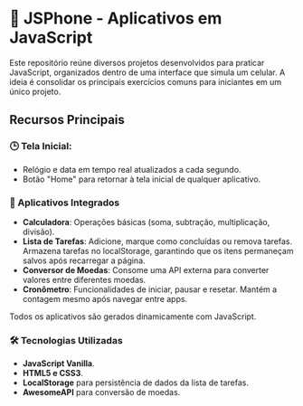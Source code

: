 # 📱 JSPhone - Aplicativos em JavaScript

Este repositório reúne diversos projetos desenvolvidos para praticar JavaScript, organizados dentro de uma interface que simula um celular. A ideia é consolidar os principais exercícios comuns para iniciantes em um único projeto.

## Recursos Principais

### 🕒 Tela Inicial:

- Relógio e data em tempo real atualizados a cada segundo.
- Botão "Home" para retornar à tela inicial de qualquer aplicativo.

### 📲 Aplicativos Integrados

  - **Calculadora**: Operações básicas (soma, subtração, multiplicação, divisão).
  - **Lista de Tarefas**: Adicione, marque como concluídas ou remova tarefas. Armazena tarefas no localStorage, garantindo que os itens permaneçam salvos após recarregar a página.
  - **Conversor de Moedas**: Consome uma API externa para converter valores entre diferentes moedas.
  - **Cronômetro**: Funcionalidades de iniciar, pausar e resetar. Mantém a contagem mesmo após navegar entre apps.

Todos os aplicativos são gerados dinamicamente com JavaScript.

### 🛠️ Tecnologias Utilizadas
  - **JavaScript Vanilla**.
  - **HTML5 e CSS3**.
  - **LocalStorage** para persistência de dados da lista de tarefas.
  - **AwesomeAPI** para conversão de moedas.
